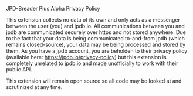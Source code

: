 JPD-Breader Plus Alpha Privacy Policy

This extension collects no data of its own and only acts as a messenger between the user (you) and jpdb.io. All communications between you and jpdb are communicated securely over https and not stored anywhere. Due to the fact that your data is being communicated to-and-from jpdb (which remains closed-source), your data may be being processed and stored by them. As you have a jpdb account, you are beholden to their privacy policy (available here: https://jpdb.io/privacy-policy) but this extension is completely unrelated to jpdb.io and made unofficially to work with their public API.

This extension will remain open source so all code may be looked at and scrutinized at any time. 
